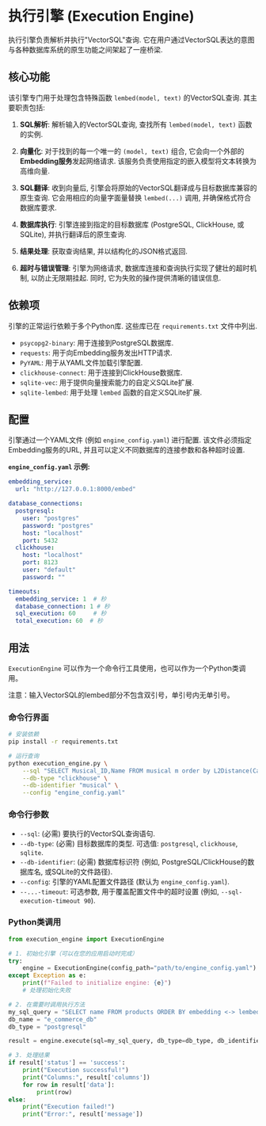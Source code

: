 # 执行引擎 (Execution Engine)

执行引擎负责解析并执行"VectorSQL"查询. 它在用户通过VectorSQL表达的意图与各种数据库系统的原生功能之间架起了一座桥梁.

## 核心功能

该引擎专门用于处理包含特殊函数 `lembed(model, text)` 的VectorSQL查询. 其主要职责包括:

1.  **SQL解析**: 解析输入的VectorSQL查询, 查找所有 `lembed(model, text)` 函数的实例.

2.  **向量化**: 对于找到的每一个唯一的 `(model, text)` 组合, 它会向一个外部的**Embedding服务**发起网络请求. 该服务负责使用指定的嵌入模型将文本转换为高维向量.

3.  **SQL翻译**: 收到向量后, 引擎会将原始的VectorSQL翻译成与目标数据库兼容的原生查询. 它会用相应的向量字面量替换 `lembed(...)` 调用, 并确保格式符合数据库要求.

4.  **数据库执行**: 引擎连接到指定的目标数据库 (PostgreSQL, ClickHouse, 或 SQLite), 并执行翻译后的原生查询.

5.  **结果处理**: 获取查询结果, 并以结构化的JSON格式返回.

6.  **超时与错误管理**: 引擎为网络请求, 数据库连接和查询执行实现了健壮的超时机制, 以防止无限期挂起. 同时, 它为失败的操作提供清晰的错误信息.

## 依赖项

引擎的正常运行依赖于多个Python库. 这些库已在 `requirements.txt` 文件中列出.

-   `psycopg2-binary`: 用于连接到PostgreSQL数据库.
-   `requests`: 用于向Embedding服务发出HTTP请求.
-   `PyYAML`: 用于从YAML文件加载引擎配置.
-   `clickhouse-connect`: 用于连接到ClickHouse数据库.
-   `sqlite-vec`: 用于提供向量搜索能力的自定义SQLite扩展.
-   `sqlite-lembed`: 用于处理 `lembed` 函数的自定义SQLite扩展.

## 配置

引擎通过一个YAML文件 (例如 `engine_config.yaml`) 进行配置. 该文件必须指定Embedding服务的URL, 并且可以定义不同数据库的连接参数和各种超时设置.

**`engine_config.yaml` 示例:**
```yaml
embedding_service:
  url: "http://127.0.0.1:8000/embed"

database_connections:
  postgresql:
    user: "postgres"
    password: "postgres"
    host: "localhost"
    port: 5432
  clickhouse:
    host: "localhost"
    port: 8123
    user: "default"
    password: ""

timeouts:
  embedding_service: 1  # 秒
  database_connection: 1 # 秒
  sql_execution: 60     # 秒
  total_execution: 60  # 秒
```

## 用法

`ExecutionEngine` 可以作为一个命令行工具使用，也可以作为一个Python类调用。

注意：输入VectorSQL的lembed部分不包含双引号，单引号内无单引号。

### 命令行界面

```bash
# 安装依赖
pip install -r requirements.txt

# 运行查询
python execution_engine.py \
    --sql "SELECT Musical_ID,Name FROM musical m order by L2Distance(Category_embedding, lembed('all-MiniLM-L6-v2','xxx')) + L2Distance(Category_embedding, lembed('all-MiniLM-L6-v2','yyy')) LIMIT 5;" \
    --db-type "clickhouse" \
    --db-identifier "musical" \
    --config "engine_config.yaml"
```

### 命令行参数

-   `--sql`: (必需) 要执行的VectorSQL查询语句.
-   `--db-type`: (必需) 目标数据库的类型. 可选值: `postgresql`, `clickhouse`, `sqlite`.
-   `--db-identifier`: (必需) 数据库标识符 (例如, PostgreSQL/ClickHouse的数据库名, 或SQLite的文件路径).
-   `--config`: 引擎的YAML配置文件路径 (默认为 `engine_config.yaml`).
-   `--...-timeout`: 可选参数, 用于覆盖配置文件中的超时设置 (例如, `--sql-execution-timeout 90`).

### Python类调用

```python
from execution_engine import ExecutionEngine

# 1. 初始化引擎（可以在您的应用启动时完成）
try:
    engine = ExecutionEngine(config_path="path/to/engine_config.yaml")
except Exception as e:
    print(f"Failed to initialize engine: {e}")
    # 处理初始化失败

# 2. 在需要时调用执行方法
my_sql_query = "SELECT name FROM products ORDER BY embedding <-> lembed('bge-base', 'high quality headphones') LIMIT 3"
db_name = "e_commerce_db"
db_type = "postgresql"

result = engine.execute(sql=my_sql_query, db_type=db_type, db_identifier=db_name)

# 3. 处理结果
if result['status'] == 'success':
    print("Execution successful!")
    print("Columns:", result['columns'])
    for row in result['data']:
        print(row)
else:
    print("Execution failed!")
    print("Error:", result['message'])
```